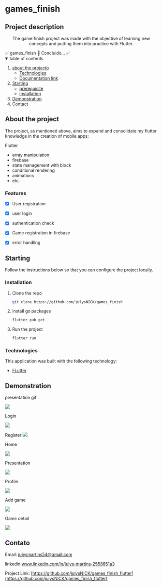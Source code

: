 # games_finish

## Project description

<p align="center">The game finish project was made with the objective of learning new concepts and putting them into practice with Flutter.</p
 <h4 align="center">
	✅  games_finish 🚀 Concluido...  ✅
      
 </h4>

 <!-- TABLE OF CONTENTS -->
<details open="open">
  <summary>table of contents</summary>
  <ol>
    <li>
      <a href="#Sobre-o-projeto">about the projecto</a>
      <ul>
        <li><a href="#Tecnologias">Technologies</a></li>
        <li><a href="#Documentação">Documentation link</a></li>
      </ul>
    </li>
    <li>
      <a href="#Começando">Starting</a>
      <ul>
        <li><a href="#Pré-requisito">prerequisite</a></li>
        <li><a href="#Instalação">installation</a></li>
      </ul>
    </li>
    <li><a href="#Demonstração">Demonstration</a></li>
    <li><a href="#Contato">Contact</a></li>
  </ol>
</details>

## About the project

The project, as mentioned above, aims to expand and consolidate my flutter knowledge in the creation of mobile apps:

Flutter

* array manipulation
* firebase
* state management with block
* conditional rendering
* animations
* etc.

 ###  Features

- [x] User registration

- [x] user login

- [x] authentication check

- [x] Game registration in firebase

- [x] error handling



## Starting

  Follow the instructions below so that you can configure the project locally.
  
###  Installation

1. Clone the repo
   ```sh
   git clone https://github.com/julysNICK/games_finish
   ```
2. Install go packages
   ```sh
   flutter pub get
   ```

3. Run the project
   ```sh
   flutter run
   ```



### Technologies

This application was built with the following technology:
* [FLutter](https://docs.flutter.dev/)


##  Demonstration

presentation gif

![](/assets/gamefinish.gif)

Login

![](/assets/login.png)


Register
![](/assets/register.png)


Home

![](/assets/Home.png)

Presentation

![](/assets/leading1.png)

Profile

![](/assets/profile.png)

Add game

![](/assets/screen_add_game.png)

Game detail

![](/assets/detailsGamer.png)






<!-- LICENSE -->

<!-- CONTACT -->
##  Contato
Email: julysmartins54@gmail.com

linkedin:www.linkedin.com/in/julys-martins-2558651a3

Project Link: [https://github.com/julysNICK/games_finish_flutter](https://github.com/julysNICK/games_finish_flutter)
